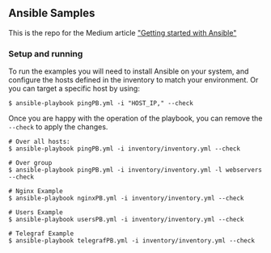 ## Ansible Samples

This is the repo for the Medium article ["Getting started with Ansible"](https://medium.com/@chris_76982/getting-started-with-ansible-ae76de7f1428)

### Setup and running

To run the examples you will need to install Ansible on your system, and configure the hosts defined in the inventory to match your environment. Or you can target a specific host by using:

```
$ ansible-playbook pingPB.yml -i "HOST_IP," --check 
```

Once you are happy with the operation of the playbook, you can remove the `--check` to apply the changes.



```
# Over all hosts:
$ ansible-playbook pingPB.yml -i inventory/inventory.yml --check

# Over group
$ ansible-playbook pingPB.yml -i inventory/inventory.yml -l webservers --check

# Nginx Example
$ ansible-playbook nginxPB.yml -i inventory/inventory.yml --check

# Users Example
$ ansible-playbook usersPB.yml -i inventory/inventory.yml --check

# Telegraf Example
$ ansible-playbook telegrafPB.yml -i inventory/inventory.yml --check
```
